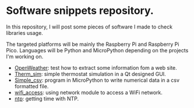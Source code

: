 # Software snippets repository.

In this repository, I will post some pieces of software I made to check libraries usage.

The targeted platforms will be mainly the Raspberry Pi and Raspberry Pi Pico. Languages will be Python and MicroPython depending on the projects I'm working on.


- [OpenWeather](/OpenWeather): test how to extract some information fom a web site.
- [Therm_sim](/Therm_sim): simple thermostat simulation in a Qt designed GUI.
- [Simple_csv](/Simple_csv): program in MicroPython to write numerical data in a csv formatted file.
- [wifi_access](/wifi_access): using network module to access a WiFi network.
- [ntp](/ntp): getting time with NTP.
